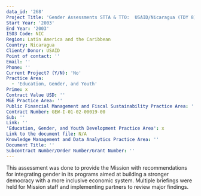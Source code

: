 ```yaml
---
data_id: '268'
Project Title: 'Gender Assessments STTA & TTO:  USAID/Nicaragua (TDY 8)'
Start Year: '2003'
End Year: '2003'
ISO3 Code: NIC
Region: Latin America and the Caribbean
Country: Nicaragua
Client/ Donor: USAID
Point of contact: ''
Email: ''
Phone: ''
Current Project? (Y/N): 'No'
Practice Area:
  - 'Education, Gender, and Youth'
Prime: x
Contract Value USD: ''
M&E Practice Area: ''
Public Financial Management and Fiscal Sustainability Practice Area: ''
Contract Number: GEW-I-01-02-00019-00
Sub: ''
Link: ''
'Education, Gender, and Youth Development Practice Area': x
Link to the document file: N/A
Knowledge Management and Data Analytics Practice Area: ''
Document Title: ''
Subcontract Number/Order Number/Grant Number: ''
---
```

This assessment was done to provide the Mission with recommendations for integrating gender in its programs aimed at building a stronger democracy with a more inclusive economic system. Multiple briefings were held for Mission staff and implementing partners to review major findings.